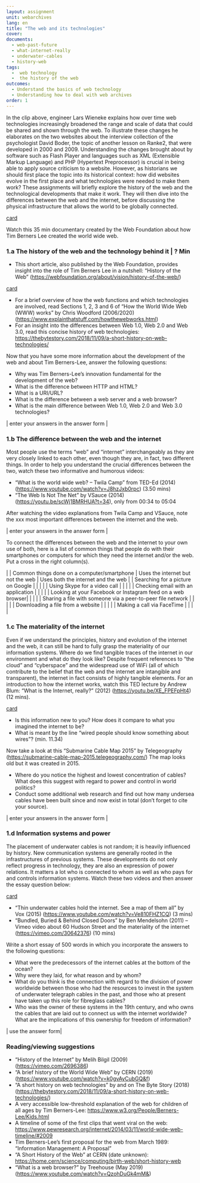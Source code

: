 ```yaml
---
layout: assignment
unit: webarchives
lang: en
title: "The web and its technologies"
cover:
documents:
  - web-past-future
  - what-internet-really
  - underwater-cables
  - history-web
tags:
  -  web technology
  -  the history of the web
outcomes:
  - Understand the basics of web technology
  - Understanding how to deal with web archives
order: 1
---
```

In the clip above, engineer Lars Wieneke explains how over time web technologies increasingly broadened the range and scale of data that could be shared and shown through the web. To illustrate these changes he elaborates on the two websites about the interview collection of the psychologist David Boder, the topic of another lesson on Ranke2, that were developed in 2000 and 2009.
Understanding the changes brought about by software such as Flash Player and languages such as XML (Extensible Markup Language) and PHP (Hypertext Preprocessor) is crucial in being able to apply source criticism to a website. However, as historians we should first place the topic into its historical context: how did websites evolve in the first place and what technologies were needed to make them work?
These assignments will briefly explore the history of the web and the technological developments that make it work. They will then dive into the differences between the web and the internet, before discussing the physical infrastructure that allows the world to be globally connected.


[card](web-past-future)


Watch this 35 min documentary created by the Web Foundation about how Tim Berners Lee created the world wide web. 

<!-- more -->

<!-- briefing-student -->

### 1.a The history of the web and the technology behind it | ? Min
<!-- section-contents -->

-	This short article, also published by the Web Foundation, provides insight into the role of Tim Berners Lee in a nutshell: “History of the Web” (https://webfoundation.org/about/vision/history-of-the-web/)

[card](history-web)

-	For a brief overview of how the web functions and which technologies are involved, read Sections 1, 2, 3 and 6 of “How the World Wide Web (WWW) works” by Chris Woodford (2006/2020) (https://www.explainthatstuff.com/howthewebworks.html)
-	For an insight into the differences between Web 1.0, Web 2.0 and Web 3.0, read this concise history of web technologies: https://thebytestory.com/2018/11/09/a-short-history-on-web-technologies/

Now that you have some more information about the development of the web and about Tim Berners-Lee, answer the following questions:
-	Why was Tim Berners-Lee’s innovation fundamental for the development of the web?
-	What is the difference between HTTP and HTML?
-	What is a URI/URL?
-	What is the difference between a web server and a web browser?
-	What is the main difference between Web 1.0, Web 2.0 and Web 3.0 technologies?

| enter your answers in the answer form |


<!-- section -->

### 1.b The difference between the web and the internet
<!-- section-contents -->

Most people use the terms “web” and “internet” interchangeably as they are very closely linked to each other, even though they are, in fact, two different things. In order to help you understand the crucial differences between the two, watch these two informative and humorous videos:
-	“What is the world wide web? – Twila Camp” from TED-Ed (2014) (https://www.youtube.com/watch?v=J8hzJxb0rpc) (3.50 mins)
-	“The Web Is Not The Net” by VSauce (2014) (https://youtu.be/scWj1BMRHUA?t=34), only from 00:34 to 05:04

After watching the video explanations from Twila Camp and VSauce, note the xxx most important differences between the internet and the web.


| enter your answers in the answer form |



To connect the differences between the web and the internet to your own use of both, here is a list of common things that people do with their smartphones or computers for which they need the internet and/or the web. Put a cross in the right column(s).


| | Common things done on a computer/smartphone | Uses the internet but not the web | Uses both the internet and the web |
| Searching for a picture on Google	|  |  |  |
| Using Skype for a video call |  |  |  |
| Checking email with an application |  |  |  |
| Looking at your Facebook or Instagram feed on a web browser|  |  |  |
| Sharing a file with someone via a peer-to-peer file network |  |  |  |
| Downloading a file from a website |  |  |  |
| Making a call via FaceTime |  |  |  |

<!-- section -->

### 1.c The materiality of the internet
<!-- section-contents -->

Even if we understand the principles, history and evolution of the internet and the web, it can still be hard to fully grasp the materiality of our information systems. Where do we find tangible traces of the internet in our environment and what do they look like?
Despite frequent references to “the cloud” and “cyberspace” and the widespread use of WiFi (all of which contribute to the belief that the web and the internet are intangible and transparent), the internet in fact consists of highly tangible elements. For an introduction to how the internet works, watch this TED lecture by Andrew Blum: “What is the Internet, really?” (2012) (https://youtu.be/XE_FPEFpHt4) (12 mins).

[card](what-internet-really) 

-	Is this information new to you? How does it compare to what you imagined the internet to be?
-	What is meant by the line “wired people should know something about wires”? (min. 11.34)

Now take a look at this “Submarine Cable Map 2015” by Telegeography (https://submarine-cable-map-2015.telegeography.com/)
The map looks old but it was created in 2015.
-	Where do you notice the highest and lowest concentration of cables? What does this suggest with regard to power and control in world politics?
-	Conduct some additional web research and find out how many undersea cables have been built since and now exist in total (don’t forget to cite your source).

| enter your answers in the answer form |
<!-- section -->

### 1.d Information systems and power
<!-- section-contents -->

The placement of underwater cables is not random; it is heavily influenced by history. New communication systems are generally rooted in the infrastructures of previous systems. These developments do not only reflect progress in technology, they are also an expression of power relations. It matters a lot who is connected to whom as well as who pays for and controls information systems. Watch these two videos and then answer the essay question below:

[card](underwater-cables)

-	“Thin underwater cables hold the internet. See a map of them all” by Vox (2015) (https://www.youtube.com/watch?v=Ve810FHZ1CQ) (3 mins)
-	“Bundled, Buried & Behind Closed Doors” by Ben Mendelsohn (2011) – Vimeo video about 60 Hudson Street and the materiality of the internet (https://vimeo.com/30642376) (10 mins)

Write a short essay of 500 words in which you incorporate the answers to the following questions:
-	What were the predecessors of the internet cables at the bottom of the ocean?
-	Why were they laid, for what reason and by whom?
-	What do you think is the connection with regard to the division of power worldwide between those who had the resources to invest in the system of underwater telegraph cables in the past, and those who at present have taken up this role for fibreglass cables?
-	Who was the owner of these systems in the 19th century, and who owns the cables that are laid out to connect us with the internet worldwide? What are the implications of this ownership for freedom of information?


| use the answer form|


<!-- section -->

### Reading/viewing suggestions
<!-- section-contents -->

-	“History of the Internet” by Melih Bilgil (2009) (https://vimeo.com/2696386)
-	“A brief history of the World Wide Web” by CERN (2019) (https://www.youtube.com/watch?v=k0gvAyCubGQ&f)
-	“A short history on web technologies” by and on The Byte Story (2018) (https://thebytestory.com/2018/11/09/a-short-history-on-web-technologies/)
-	A very accessible low-threshold explanation of the web for children of all ages by Tim Berners-Lee: https://www.w3.org/People/Berners-Lee/Kids.html
-	A timeline of some of the first clips that went viral on the web: https://www.pewresearch.org/internet/2014/03/11/world-wide-web-timeline/#2009
-	Tim Berners-Lee’s first proposal for the web from March 1989: “Information Management: A Proposal”
-	“A Short History of the Web” at CERN (date unknown): https://home.cern/science/computing/birth-web/short-history-web
-	“What is a web browser?” by Treehouse (May 2019) (https://www.youtube.com/watch?v=QzohDuGk4mM&)
<!-- briefing-teacher -->
